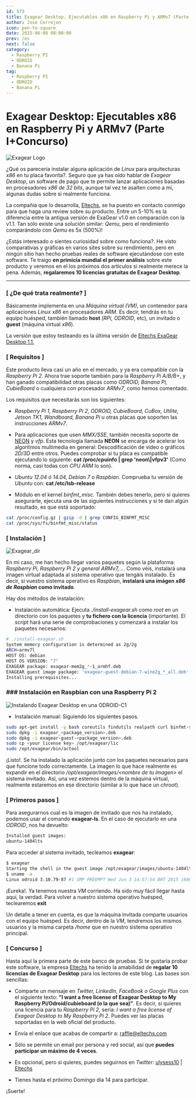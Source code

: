 ```yaml
---
id: 573
title: Exagear Desktop. Ejecutables x86 en Raspberry Pi y ARMv7 (Parte I+Concurso)
author: Jose Cerrejon
icon: pen-to-square
date: 2015-06-08 08:00:00
prev: /es
next: false
category:
  - Raspberry PI
  - ODROID
  - Banana Pi
tag:
  - Raspberry PI
  - ODROID
  - Banana Pi
---
```


# Exagear Desktop: Ejecutables x86 en Raspberry Pi y ARMv7 (Parte I+Concurso)

![Exagear Logo](/images/2015/06/ExaGear_Desktop_tr.png)

¿Qué os parecería instalar alguna aplicación de *Linux* para arquitecturas *x86* en tu placa favorita?. Seguro que ya has oído hablar de *Exagear Desktop*, un software de pago que te permite lanzar aplicaciones basadas en procesadores *x86 de 32 bits*, aunque tal vez te asalten como a mí, algunas dudas sobre si realmente funciona. 

La compañía que lo desarrolla, [Eltechs](http://eltechs.com/?utm_source=misapuntesde&utm_medium=post_part1&utm_campaign=ED_May2015_release), se ha puesto en contacto conmigo para que haga una review sobre su producto. Entre un 5-10% es la diferencia entre la antigua versión de ExaGear v1.0 en comparación con la v1.1. Tan sólo existe una solución similar: *Qemu*, pero el rendimiento comparándolo con *Qemu* es 5x (500%)!

¿Estás interesado o sientes curiosidad sobre como funciona?. He visto comparativas y gráficas en varios sites sobre su rendimiento, pero en ningún sitio han hecho pruebas reales de software ejecutándose con este software. Te traigo **en primicia mundial el primer análisis** sobre este producto y veremos en el los próximos dos artículos si realmente merece la pena. Además, **regalaremos 10 licencias gratuítas de Exagear Desktop**.

- - -
### [ ¿De qué trata realmente? ]

Básicamente implementa en una *Máquina virtual (VM)*, un contenedor para aplicaciones *Linux x86* en procesadores *ARM*. Es decir, tendrás en tu equipo huésped, también llamado **host** (*RPi, ODROID*, etc), un invitado o **guest** (máquina virtual *x86*).

La versión que estoy testeando es la última versión de [Eltechs ExaGear Desktop 1.1.](http://eltechs.com/product/exagear-desktop/?utm_source=misapuntesde&utm_medium=post_part1&utm_campaign=ED_May2015_release)


### [ Requisitos ]

Este producto lleva casi un año en el mercado, y ya era compatible con la *Raspberry Pi 2*. Ahora trae soporte también para la *Raspberry Pi A/B/B+*, y han ganado compatibilidad otras placas como *ODROID, Banana Pi, CubieBoard* o cualquiera con procesador *ARMv7*, como hemos comentado.

Los requisitos que necesitarás son los siguientes:

* *Raspberry Pi 1, Raspberry Pi 2, ODROID, CubieBoard, CuBox, Utilite, Jetson TK1, Wandboard, Banana Pi* u otras placas que soporten las instrucciones *ARMv7*.

* Para aplicaciones que usen *MMX/SSE*, también necesita soporte de [NEON](http://www.arm.com/products/processors/technologies/neon.php) y *vfp*. Esta tecnología llamada **NEON** se encarga de acelerar los algoritmos multimedia en general: Descodificación de vídeo o gráficos *2D/3D* entre otros. Puedes comprobar si tu placa es compatible ejecutando lo siguiente: **cat /proc/cpuinfo | grep 'neon\\|vfpv3'** (Como norma, casi todas con *CPU ARM* lo son).

* *Ubuntu 12.04 ó 14.04, Debian 7 o Raspbian*. Comprueba tu versión de *Ubuntu* con: **cat /etc/lsb-release**

* Módulo en el kernel *binfmt_misc*. También debes tenerlo, pero si quieres asegurarte, ejecuta una de las siguientes instrucciones y si te dan algún resultado, es que está soportado:

```bash
cat /proc/config.gz | gzip -d | grep CONFIG_BINFMT_MISC
cat /proc/sys/fs/binfmt_misc/status 
```

### [ Instalación ]

![Exagear_dir](/images/2015/06/exagear_dir.png)

En mi caso, me han hecho llegar varios paquetes según la plataforma: *Raspberry Pi, Raspberry Pi 2 y general ARMv7,...*. Como véis, instalará una imagen virtual adaptada al sistema operativo que tengáis instalado. Es decir, si vuestro sistema operativo es *Raspbian*, **instalará una imágen *x86 de Raspbian* como invitado**.

Hay dos métodos de instalación:

* Instalación automática: Ejecuta *./install-exagear.sh* como *root* en un directorio con los paquetes y **tu fichero con la licencia** (importante). El *script* hará una serie de comprobaciones y comenzará a instalar los paquetes necesarios:

```bash
# ./install-exagear.sh 
System memory configuration is determined as 2g/2g
ARCH=armv7l
HOST OS: debian
HOST OS VERSION: "7"
EXAGEAR package: exagear-mem2g_*-1_armhf.deb
EXAGEAR guest image package: 'exagear-guest-debian-7-wine2g_*_all.deb'
Installing prerequisites...
```
### ### Instalación en Raspbian con una Raspberry Pi 2

![Instalando Exagear Desktop en una ODROID-C1](/images/2015/06/installing_exagear.jpg "Instalando Exagear Desktop en una ODROID-C1")

* Instalación manual: Siguiendo los siguientes pasos.

```bash
sudo apt-get install -y bash coreutils findutils realpath curl binfmt-support cron  
sudo dpkg -i exagear_<package_version>.deb
sudo dpkg -i exagear-guest-<package_version>.deb
sudo cp <your license key> /opt/exagear/lic
sudo /opt/exagear/bin/actool
```

¡Listo!. Se ha instalado la aplicación junto con los paquetes necesarios para que funcione todo correctamente. La imagen lo que hace realmente es expandir en el directorio */opt/exagear/images/\<nombre de tu imagen\>* el sistema invitado. Así, una vez estemos dentro de la máquina virtual, realmente estaremos en ese directorio (similar a lo que hace un *chroot*).

### [ Primeros pasos ]

Para asegurarnos cual es la imagen de invitado que nos ha instalado, podemos usar el comando **exagear-ls**. En el caso de ejecutarlo en una *ODROID*, nos ha devuelto:

```bash
Installed guest images:
ubuntu-1404lts
```

Para acceder al sistema invitado, tecleamos **exagear**:

```bash
$ exagear
Starting the shell in the guest image /opt/exagear/images/ubuntu-1404lts
$ uname -a
Linux odroid 3.10.79-87 #1 SMP PREEMPT Wed Jun 3 14:57:54 BRT 2015 i686 i686 i686 GNU/Linux
```

¡Eureka!. Ya tenemos nuestra *VM* corriendo. Ha sido muy fácil llegar hasta aquí, la verdad. Para volver a nuestro sistema operativo huésped, teclearemos **exit**

Un detalle a tener en cuenta, es que la máquina invitada comparte usuarios con el equipo huésped. Es decir, dentro de la *VM*, tendremos los mismos usuarios y la misma carpeta */home* que en nuestro sistema operativo principal.

### [ Concurso ]

Hasta aquí la primera parte de este banco de pruebas. Si te gustaría probar este software, la empresa [Eltechs](http://eltechs.com/?utm_source=misapuntesde&utm_medium=post_part1&utm_campaign=ED_May2015_release) ha tenido la amabilidad de **regalar 10 licencias de Exagear Desktop** para los lectores de este blog. Las bases son sencillas:

* Comparte un mensaje en *Twitter, LinkedIn, FaceBook o Google Plus* con el siguiente texto: **"I want a free license of Exagear Desktop to My Raspberry Pi/Odroid/cubieboard (o la que sea)"**. Es decir, si quieres una licencia para tu *Raspberry Pi 2*, sería: *I want a free license of Exagear Desktop to My Raspberry Pi 2*. Puedes ver las placas soportadas en la web oficial del producto.

* Envía el enlace que acabas de compartir a: [raffle@eltechs.com](mailto:raffle@eltechs.com)

* Sólo se permite un email por persona y red social, así que **puedes participar un máximo de 4 veces**.

* Es opcional, pero si quieres, puedes seguirnos en *Twitter*: [ulysess10](https://twitter.com/ulysess10) | [Eltechs](https://twitter.com/eltechs)

* Tienes hasta el próximo Domingo día 14 para participar.

¡Suerte!